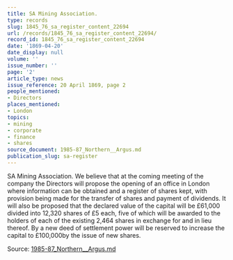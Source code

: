 ```yaml
---
title: SA Mining Association.
type: records
slug: 1845_76_sa_register_content_22694
url: /records/1845_76_sa_register_content_22694/
record_id: 1845_76_sa_register_content_22694
date: '1869-04-20'
date_display: null
volume: ''
issue_number: ''
page: '2'
article_type: news
issue_reference: 20 April 1869, page 2
people_mentioned:
- Directors
places_mentioned:
- London
topics:
- mining
- corporate
- finance
- shares
source_document: 1985-87_Northern__Argus.md
publication_slug: sa-register
---
```


SA Mining Association.  We believe that at the coming meeting of the company the Directors will propose the opening of an office in London where information can be obtained and a register of shares kept, with provision being made for the transfer of shares and payment of dividends.  It will also be proposed that the declared value of the capital will be £61,000 divided into 12,320 shares of £5 each, five of which will be awarded to the holders of each of the existing 2,464 shares in exchange for and in lieu thereof.  By a new deed of settlement power will be reserved to increase the capital to £100,000by the issue of new shares.

Source: [1985-87_Northern__Argus.md](/downloads/markdown/1985-87_Northern__Argus.md)
